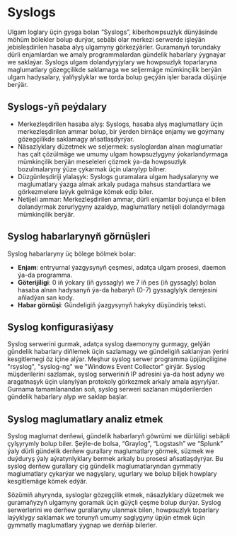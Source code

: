 # Syslogs

Ulgam loglary üçin gysga bolan “Syslogs”, kiberhowpsuzlyk dünýäsinde möhüm bölekler bolup durýar, sebäbi olar merkezi serwerde işleýän jebisleşdirilen hasaba alyş ulgamyny görkezýärler. Guramanyň torundaky dürli enjamlardan we amaly programmalardan gündelik habarlary ýygnaýar we saklaýar. Syslogs ulgam dolandyryjylary we howpsuzlyk toparlaryna maglumatlary gözegçilikde saklamaga we seljermäge mümkinçilik berýän ulgam hadysalary, ýalňyşlyklar we torda bolup geçýän işler barada düşünje berýär.

## Syslogs-yň peýdalary

- Merkezleşdirilen hasaba alyş: Syslogs, hasaba alyş maglumatlary üçin merkezleşdirilen ammar bolup, bir ýerden birnäçe enjamy we goýmany gözegçilikde saklamagy aňsatlaşdyrýar.
- Näsazlyklary düzetmek we seljermek: sysloglardan alnan maglumatlar has çalt çözülmäge we umumy ulgam howpsuzlygyny ýokarlandyrmaga mümkinçilik berýän meseleleri çözmek ýa-da howpsuzlyk bozulmalaryny ýüze çykarmak üçin ulanylyp bilner.
- Düzgünleşdiriji ylalaşyk: Syslogs guramalara ulgam hadysalaryny we maglumatlary ýazga almak arkaly pudaga mahsus standartlara we görkezmelere laýyk gelmäge kömek edip biler.
- Netijeli ammar: Merkezleşdirilen ammar, dürli enjamlar boýunça el bilen dolandyrmak zerurlygyny azaldyp, maglumatlary netijeli dolandyrmaga mümkinçilik berýär.

## Syslog habarlarynyň görnüşleri

Syslog habarlaryny üç bölege bölmek bolar:

- **Enjam**: entryurnal ýazgysynyň çeşmesi, adatça ulgam prosesi, daemon ýa-da programma.
- **Göterijiligi**: 0 iň ýokary (iň gyssagly) we 7 iň pes (iň gyssagly) bolan hasaba alnan hadysanyň ýa-da habaryň (0-7) gyssaglylyk derejesini aňladýan san kody.
- **Habar görnüşi**: Gündeligiň ýazgysynyň hakyky düşündiriş teksti.

## Syslog konfigurasiýasy

Syslog serwerini gurmak, adatça syslog daemonyny gurmagy, gelýän gündelik habarlary diňlemek üçin sazlamagy we gündeligiň saklanýan ýerini kesgitlemegi öz içine alýar. Meşhur syslog serwer programma üpjünçiligine "rsyslog", "syslog-ng" we "Windows Event Collector" girýär. Syslog müşderilerini sazlamak, syslog serweriniň IP adresini ýa-da host adyny we aragatnaşyk üçin ulanylýan protokoly görkezmek arkaly amala aşyrylýar. Gurnama tamamlanandan soň, syslog serweri sazlanan müşderilerden gündelik habarlary alyp we saklap başlar.

## Syslog maglumatlary analiz etmek

Syslog maglumat derňewi, gündelik habarlaryň göwrümi we dürlüligi sebäpli çylşyrymly bolup biler. Şeýle-de bolsa, “Graylog”, “Logstash” we “Splunk” ýaly dürli gündelik derňew gurallary maglumatlary görmek, süzmek we duýduryş ýaly aýratynlyklary bermek arkaly bu prosesi aňsatlaşdyrýar. Bu syslog derňew gurallary çig gündelik maglumatlaryndan gymmatly maglumatlary çykarýar we nagyşlary, ugurlary we bolup biljek howplary kesgitlemäge kömek edýär.

Sözümiň ahyrynda, sysloglar gözegçilik etmek, näsazlyklary düzetmek we guramaňyzyň ulgamyny goramak üçin güýçli çeşme bolup durýar. Syslog serwerlerini we derňew gurallaryny ulanmak bilen, howpsuzlyk toparlary laýyklygy saklamak we torunyň umumy saglygyny üpjün etmek üçin gymmatly maglumatlary ýygnap we derňäp bilerler.